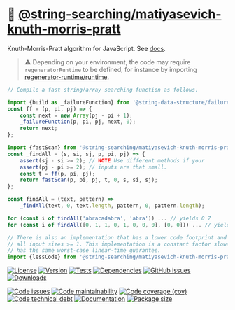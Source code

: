 :roll_of_paper: [@string-searching/matiyasevich-knuth-morris-pratt](https://string-searching.github.io/matiyasevich-knuth-morris-pratt)
==

Knuth-Morris-Pratt algorithm for JavaScript.
See [docs](https://string-searching.github.io/matiyasevich-knuth-morris-pratt/index.html).

> :warning: Depending on your environment, the code may require
> `regeneratorRuntime` to be defined, for instance by importing
> [regenerator-runtime/runtime](https://www.npmjs.com/package/regenerator-runtime).

```js
// Compile a fast string/array searching function as follows.

import {build as _failureFunction} from '@string-data-structure/failure-function';
const ff = (p, pi, pj) => {
	const next = new Array(pj - pi + 1);
	_failureFunction(p, pi, pj, next, 0);
	return next;
};

import {fastScan} from '@string-searching/matiyasevich-knuth-morris-pratt';
const _findAll = (s, si, sj, p, pi, pj) => {
	assert(sj - si >= 2); // NOTE Use different methods if your
	assert(pj - pi >= 2); // inputs are that small.
	const t = ff(p, pi, pj);
	return fastScan(p, pi, pj, t, 0, s, si, sj);
};

const findAll = (text, pattern) =>
	_findAll(text, 0, text.length, pattern, 0, pattern.length);

for (const i of findAll('abracadabra', 'abra')) ... // yields 0 7
for (const i of findAll([0, 1, 1, 0, 1, 0, 0, 0], [0, 0])) ... // yields 5 6

// There is also an implementation that has a lower code footprint and handles
// all input sizes >= 1. This implementation is a constant factor slower but
// has the same worst-case linear-time guarantee.
import {lessCode} from '@string-searching/matiyasevich-knuth-morris-pratt';
```

[![License](https://img.shields.io/github/license/string-searching/matiyasevich-knuth-morris-pratt.svg)](https://raw.githubusercontent.com/string-searching/matiyasevich-knuth-morris-pratt/main/LICENSE)
[![Version](https://img.shields.io/npm/v/@string-searching/matiyasevich-knuth-morris-pratt.svg)](https://www.npmjs.org/package/@string-searching/matiyasevich-knuth-morris-pratt)
[![Tests](https://img.shields.io/github/workflow/status/string-searching/matiyasevich-knuth-morris-pratt/ci:test?event=push&label=tests)](https://github.com/string-searching/matiyasevich-knuth-morris-pratt/actions/workflows/ci:test.yml?query=branch:main)
[![Dependencies](https://img.shields.io/librariesio/github/string-searching/matiyasevich-knuth-morris-pratt.svg)](https://github.com/string-searching/matiyasevich-knuth-morris-pratt/network/dependencies)
[![GitHub issues](https://img.shields.io/github/issues/string-searching/matiyasevich-knuth-morris-pratt.svg)](https://github.com/string-searching/matiyasevich-knuth-morris-pratt/issues)
[![Downloads](https://img.shields.io/npm/dm/@string-searching/matiyasevich-knuth-morris-pratt.svg)](https://www.npmjs.org/package/@string-searching/matiyasevich-knuth-morris-pratt)

[![Code issues](https://img.shields.io/codeclimate/issues/string-searching/matiyasevich-knuth-morris-pratt.svg)](https://codeclimate.com/github/string-searching/matiyasevich-knuth-morris-pratt/issues)
[![Code maintainability](https://img.shields.io/codeclimate/maintainability/string-searching/matiyasevich-knuth-morris-pratt.svg)](https://codeclimate.com/github/string-searching/matiyasevich-knuth-morris-pratt/trends/churn)
[![Code coverage (cov)](https://img.shields.io/codecov/c/gh/string-searching/matiyasevich-knuth-morris-pratt/main.svg)](https://codecov.io/gh/string-searching/matiyasevich-knuth-morris-pratt)
[![Code technical debt](https://img.shields.io/codeclimate/tech-debt/string-searching/matiyasevich-knuth-morris-pratt.svg)](https://codeclimate.com/github/string-searching/matiyasevich-knuth-morris-pratt/trends/technical_debt)
[![Documentation](https://string-searching.github.io/matiyasevich-knuth-morris-pratt/badge.svg)](https://string-searching.github.io/matiyasevich-knuth-morris-pratt/source.html)
[![Package size](https://img.shields.io/bundlephobia/minzip/@string-searching/matiyasevich-knuth-morris-pratt)](https://bundlephobia.com/result?p=@string-searching/matiyasevich-knuth-morris-pratt)
